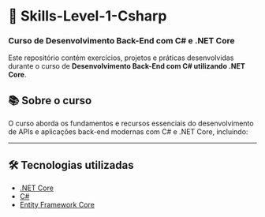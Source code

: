 # 🧠 Skills-Level-1-Csharp
### Curso de Desenvolvimento Back-End com C# e .NET Core

Este repositório contém exercícios, projetos e práticas desenvolvidas durante o curso de **Desenvolvimento Back-End com C# utilizando .NET Core**.

## 📚 Sobre o curso

O curso aborda os fundamentos e recursos essenciais do desenvolvimento de APIs e aplicações back-end modernas com C# e .NET Core, incluindo:

---

## 🛠 Tecnologias utilizadas

- [.NET Core](https://dotnet.microsoft.com/)
- [C#](https://learn.microsoft.com/pt-br/dotnet/csharp/)
- [Entity Framework Core](https://docs.microsoft.com/ef/core/)


